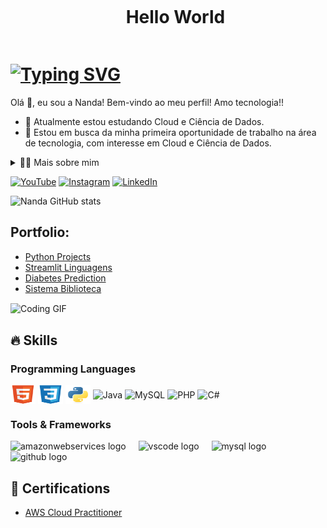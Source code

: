 <!--título-->
<div id="user-content-toc">
  <ul align="center">
    <summary><h1 style="display: inline-block">Hello World</h1></summary>
  </ul>
</div>

<!-- Apresentação -->
<p>

  # [![Typing SVG](https://readme-typing-svg.demolab.com?font=Fira+Code&pause=1000&color=9A27F7&width=435&lines=Oii%2C+eu+sou+a+Nanda!++;Estudante+de+programa%C3%A7%C3%A3o!+%F0%9F%91%A9%F0%9F%8F%BB%E2%80%8D%F0%9F%92%BB)](https://git.io/typing-svg)
  Olá 👋, eu sou a Nanda! Bem-vindo ao meu perfil! Amo tecnologia!!

  - 🌱 Atualmente estou estudando Cloud e Ciência de Dados.  
  - 🔭 Estou em busca da minha primeira oportunidade de trabalho na área de tecnologia, com interesse em Cloud e Ciência de Dados.
</p>

<!-- Dropdown -->
<details>
  <summary>👩‍💻 Mais sobre mim</summary>

  - 💬 Amo música e tocar violão. Também gosto de praticar esportes, ler livros e assistir séries.  
  - ⚡ Estou sempre me dedicando a aprender tecnologias de Cloud e Ciência de Dados, explorando novas ferramentas e linguagens de programação para melhorar minhas habilidades.
</details>


<!-- Links -->
[![YouTube](https://img.shields.io/badge/YouTube-FF0000?style=for-the-badge&logo=youtube&logoColor=white)](https://www.youtube.com/@mariafernanda9215/videos)
[![Instagram](https://img.shields.io/badge/Instagram-E4405F?style=for-the-badge&logo=instagram&logoColor=white)](https://www.instagram.com/nanda._aa)
[![LinkedIn](https://img.shields.io/badge/LinkedIn-0077B5?style=for-the-badge&logo=linkedin&logoColor=white)](https://www.linkedin.com/in/maria-fernanda-gon%C3%A7alves-94092b234)

<!-- GithubStats -->
![Nanda GitHub stats](https://github-readme-stats.vercel.app/api?username=nandinhaaa&show_icons=true&theme=synthwave)

<!-- Portfolio -->
## Portfolio:
- [Python Projects](https://github.com/nandinhaaa/Python.git)  
- [Streamlit Linguagens](https://github.com/nandinhaaa/streamlite-linguagens.git)  
- [Diabetes Prediction](https://github.com/nandinhaaa/Diabetes-Prediction.git)  
- [Sistema Biblioteca](https://github.com/nandinhaaa/SistemaBiblioteca.git)

<!-- GIF -->
<p align="left">
  <img align="center" src="https://media0.giphy.com/media/v1.Y2lkPTc5MGI3NjExNTN1dnM5YzhqdWZjeTgzMmgzczhtNjExeG0wZWQ0dnh6dWFjODR2ZiZlcD12MV9pbnRlcm5hbF9naWZfYnlfaWQmY3Q9Zw/TCfkCaxjYptXS1NW0B/giphy.gif" alt="Coding GIF">
</p>


## 🔥 Skills
<!-- Skills: Programming Languages -->
<div style="flex-basis: 48%;">
  <h3>Programming Languages</h3>
  <img align="center" alt="HTML" height="30" width="40" src="https://raw.githubusercontent.com/devicons/devicon/master/icons/html5/html5-original.svg">
  <img align="center" alt="CSS" height="30" width="40" src="https://raw.githubusercontent.com/devicons/devicon/master/icons/css3/css3-original.svg">
  <img align="center" alt="Python" height="30" width="40" src="https://raw.githubusercontent.com/devicons/devicon/master/icons/python/python-original.svg">
  <img align="center" alt="Java" height="30" width="40" src="https://cdn.jsdelivr.net/gh/devicons/devicon@latest/icons/java/java-original.svg">
  <img align="center" alt="MySQL" height="30" width="40" src="https://cdn.jsdelivr.net/gh/devicons/devicon@latest/icons/mysql/mysql-original.svg">
  <img align="center" alt="PHP" height="30" width="40" src="https://cdn.jsdelivr.net/gh/devicons/devicon@latest/icons/php/php-original.svg">
  <img align="center" alt="C#" height="30" width="40" src="https://cdn.jsdelivr.net/gh/devicons/devicon@latest/icons/csharp/csharp-original.svg">
</div>

<!-- Skills: Tools & Frameworks -->
<div style="flex-basis: 48%;">
  <h3>Tools & Frameworks</h3>
  <img src="https://cdn.jsdelivr.net/gh/devicons/devicon/icons/amazonwebservices/amazonwebservices-line-wordmark.svg" height="40" alt="amazonwebservices logo"  />
  <img width="12" />
  <img src="https://cdn.jsdelivr.net/gh/devicons/devicon/icons/vscode/vscode-original.svg" height="40" alt="vscode logo"  />
  <img width="12" />
  <img src="https://cdn.jsdelivr.net/gh/devicons/devicon/icons/mysql/mysql-original.svg" height="40" alt="mysql logo"  />
  <img width="12" />
  <img src="https://cdn.jsdelivr.net/gh/devicons/devicon/icons/github/github-original.svg" height="40" alt="github logo"  />
</div>

## 🏅 Certifications
- [AWS Cloud Practitioner](https://www.credly.com/badges/9e97c9a7-a41e-48e5-bae8-6f0e85aca206/public_url)  

